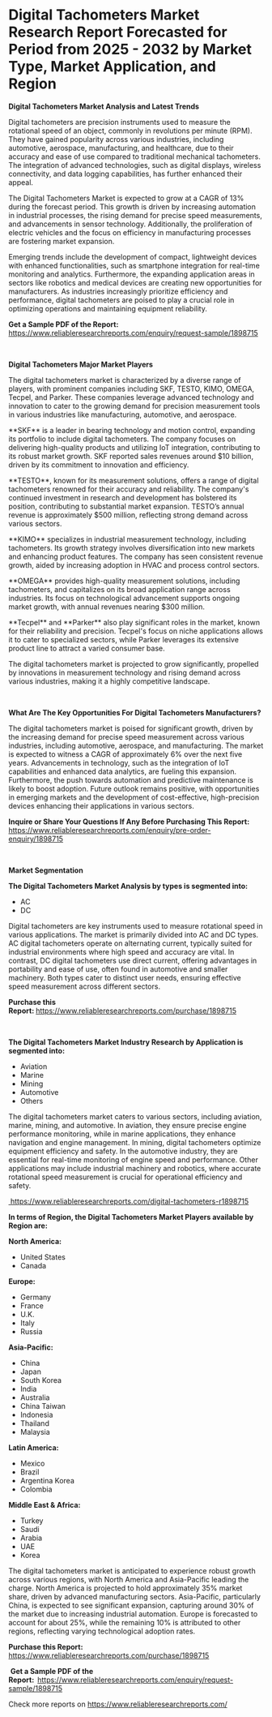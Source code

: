 <p><h1>Digital Tachometers Market Research Report Forecasted for Period from 2025 -  2032 by Market Type, Market Application, and Region</h1></p><p><strong>Digital Tachometers Market Analysis and Latest Trends</strong></p>
<p><p>Digital tachometers are precision instruments used to measure the rotational speed of an object, commonly in revolutions per minute (RPM). They have gained popularity across various industries, including automotive, aerospace, manufacturing, and healthcare, due to their accuracy and ease of use compared to traditional mechanical tachometers. The integration of advanced technologies, such as digital displays, wireless connectivity, and data logging capabilities, has further enhanced their appeal.</p><p>The Digital Tachometers Market is expected to grow at a CAGR of 13% during the forecast period. This growth is driven by increasing automation in industrial processes, the rising demand for precise speed measurements, and advancements in sensor technology. Additionally, the proliferation of electric vehicles and the focus on efficiency in manufacturing processes are fostering market expansion. </p><p>Emerging trends include the development of compact, lightweight devices with enhanced functionalities, such as smartphone integration for real-time monitoring and analytics. Furthermore, the expanding application areas in sectors like robotics and medical devices are creating new opportunities for manufacturers. As industries increasingly prioritize efficiency and performance, digital tachometers are poised to play a crucial role in optimizing operations and maintaining equipment reliability.</p></p>
<p><strong>Get a Sample PDF of the Report:&nbsp;</strong> <a href="https://www.reliableresearchreports.com/enquiry/request-sample/1898715?utm_campaign=3111&utm_medium=2&utm_source=Github&utm_content=ia&utm_term=08042025&utm_id=digital-tachometers">https://www.reliableresearchreports.com/enquiry/request-sample/1898715</a></p>
<p>&nbsp;</p>
<p><strong>Digital Tachometers Major Market Players</strong></p>
<p><p>The digital tachometers market is characterized by a diverse range of players, with prominent companies including SKF, TESTO, KIMO, OMEGA, Tecpel, and Parker. These companies leverage advanced technology and innovation to cater to the growing demand for precision measurement tools in various industries like manufacturing, automotive, and aerospace.</p><p>**SKF** is a leader in bearing technology and motion control, expanding its portfolio to include digital tachometers. The company focuses on delivering high-quality products and utilizing IoT integration, contributing to its robust market growth. SKF reported sales revenues around $10 billion, driven by its commitment to innovation and efficiency.</p><p>**TESTO**, known for its measurement solutions, offers a range of digital tachometers renowned for their accuracy and reliability. The company's continued investment in research and development has bolstered its position, contributing to substantial market expansion. TESTO’s annual revenue is approximately $500 million, reflecting strong demand across various sectors.</p><p>**KIMO** specializes in industrial measurement technology, including tachometers. Its growth strategy involves diversification into new markets and enhancing product features. The company has seen consistent revenue growth, aided by increasing adoption in HVAC and process control sectors.</p><p>**OMEGA** provides high-quality measurement solutions, including tachometers, and capitalizes on its broad application range across industries. Its focus on technological advancement supports ongoing market growth, with annual revenues nearing $300 million.</p><p>**Tecpel** and **Parker** also play significant roles in the market, known for their reliability and precision. Tecpel's focus on niche applications allows it to cater to specialized sectors, while Parker leverages its extensive product line to attract a varied consumer base.</p><p>The digital tachometers market is projected to grow significantly, propelled by innovations in measurement technology and rising demand across various industries, making it a highly competitive landscape.</p></p>
<p>&nbsp;</p>
<p><strong>What Are The Key Opportunities For Digital Tachometers Manufacturers?</strong></p>
<p><p>The digital tachometers market is poised for significant growth, driven by the increasing demand for precise speed measurement across various industries, including automotive, aerospace, and manufacturing. The market is expected to witness a CAGR of approximately 6% over the next five years. Advancements in technology, such as the integration of IoT capabilities and enhanced data analytics, are fueling this expansion. Furthermore, the push towards automation and predictive maintenance is likely to boost adoption. Future outlook remains positive, with opportunities in emerging markets and the development of cost-effective, high-precision devices enhancing their applications in various sectors.</p></p>
<p><strong>Inquire or Share Your Questions If Any Before Purchasing This Report:</strong> <a href="https://www.reliableresearchreports.com/enquiry/pre-order-enquiry/1898715?utm_campaign=3111&utm_medium=2&utm_source=Github&utm_content=ia&utm_term=08042025&utm_id=digital-tachometers">https://www.reliableresearchreports.com/enquiry/pre-order-enquiry/1898715</a></p>
<p>&nbsp;</p>
<p><strong>Market Segmentation</strong></p>
<p><strong>The Digital Tachometers Market Analysis by types is segmented into:</strong></p>
<p><ul><li>AC</li><li>DC</li></ul></p>
<p><p>Digital tachometers are key instruments used to measure rotational speed in various applications. The market is primarily divided into AC and DC types. AC digital tachometers operate on alternating current, typically suited for industrial environments where high speed and accuracy are vital. In contrast, DC digital tachometers use direct current, offering advantages in portability and ease of use, often found in automotive and smaller machinery. Both types cater to distinct user needs, ensuring effective speed measurement across different sectors.</p></p>
<p><strong>Purchase this Report:&nbsp;</strong><a href="https://www.reliableresearchreports.com/purchase/1898715?utm_campaign=3111&utm_medium=2&utm_source=Github&utm_content=ia&utm_term=08042025&utm_id=digital-tachometers">https://www.reliableresearchreports.com/purchase/1898715</a></p>
<p>&nbsp;</p>
<p><strong>The Digital Tachometers Market Industry Research by Application is segmented into:</strong></p>
<p><ul><li>Aviation</li><li>Marine</li><li>Mining</li><li>Automotive</li><li>Others</li></ul></p>
<p><p>The digital tachometers market caters to various sectors, including aviation, marine, mining, and automotive. In aviation, they ensure precise engine performance monitoring, while in marine applications, they enhance navigation and engine management. In mining, digital tachometers optimize equipment efficiency and safety. In the automotive industry, they are essential for real-time monitoring of engine speed and performance. Other applications may include industrial machinery and robotics, where accurate rotational speed measurement is crucial for operational efficiency and safety.</p></p>
<p><a href="https://www.reliableresearchreports.com/digital-tachometers-r1898715?utm_campaign=3111&utm_medium=2&utm_source=Github&utm_content=ia&utm_term=08042025&utm_id=digital-tachometers">&nbsp;https://www.reliableresearchreports.com/digital-tachometers-r1898715</a></p>
<p><strong>In terms of Region, the Digital Tachometers Market Players available by Region are:</strong></p>
<p>
    <p> <strong> North America: </strong>
        <ul>
            <li>United States</li>
            <li>Canada</li>
        </ul>
        </p> 
    <p> <strong> Europe: </strong>
        <ul>
            <li>Germany</li>
            <li>France</li>
            <li>U.K.</li>
            <li>Italy</li>
            <li>Russia</li>
        </ul>
        </p> 
    <p> <strong> Asia-Pacific: </strong>
        <ul>
            <li>China</li>
            <li>Japan</li>
            <li>South Korea</li>
            <li>India</li>
            <li>Australia</li>
            <li>China Taiwan</li>
            <li>Indonesia</li>
            <li>Thailand</li>
            <li>Malaysia</li>
        </ul>
        </p> 
    <p> <strong> Latin America: </strong>
        <ul>
            <li>Mexico</li>
            <li>Brazil</li>
            <li>Argentina Korea</li>
            <li>Colombia</li>
        </ul>
        </p> 
    <p> <strong> Middle East & Africa: </strong>
        <ul>
            <li>Turkey</li>
            <li>Saudi</li>
            <li>Arabia</li>
            <li>UAE</li>
            <li>Korea</li>
        </ul>
    </p>
    </p>
<p><p>The digital tachometers market is anticipated to experience robust growth across various regions, with North America and Asia-Pacific leading the charge. North America is projected to hold approximately 35% market share, driven by advanced manufacturing sectors. Asia-Pacific, particularly China, is expected to see significant expansion, capturing around 30% of the market due to increasing industrial automation. Europe is forecasted to account for about 25%, while the remaining 10% is attributed to other regions, reflecting varying technological adoption rates.</p></p>
<p><strong>Purchase this Report: </strong><a href="https://www.reliableresearchreports.com/purchase/1898715?utm_campaign=3111&utm_medium=2&utm_source=Github&utm_content=ia&utm_term=08042025&utm_id=digital-tachometers">https://www.reliableresearchreports.com/purchase/1898715</a></p>
<p>&nbsp;<strong>Get a Sample PDF of the Report:&nbsp;&nbsp;</strong><a href="https://www.reliableresearchreports.com/enquiry/request-sample/1898715?utm_campaign=3111&utm_medium=2&utm_source=Github&utm_content=ia&utm_term=08042025&utm_id=digital-tachometers">https://www.reliableresearchreports.com/enquiry/request-sample/1898715</a></p>
<p><strong></strong></p>
<p>Check more reports on <a href="https://www.reliableresearchreports.com/?utm_campaign=3111&utm_medium=2&utm_source=Github&utm_content=ia&utm_term=08042025&utm_id=digital-tachometers">https://www.reliableresearchreports.com/</a></p>